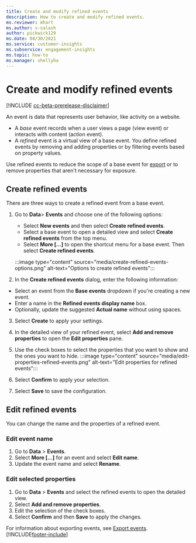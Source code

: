 ```yaml
---
title: Create and modify refined events
description: How to create and modify refined events.
ms.reviewer: mhart
ms.author: v-salash
author: pickwick129
ms.date: 04/30/2021
ms.service: customer-insights
ms.subservice: engagement-insights 
ms.topic: how-to
ms.manager: shellyha
---
```


# Create and modify refined events

[!INCLUDE [cc-beta-prerelease-disclaimer](includes/cc-beta-prerelease-disclaimer.md)]


An event is data that represents user behavior, like activity on a website.

- A *base* event records when a user views a page (view event) or interacts with content (action event).
- A *refined* event is a virtual view of a base event. You define refined events by removing and adding properties or by filtering events based on property values.

Use refined events to reduce the scope of a base event for [export](export-events.md) or to remove properties that aren't necessary for exposure.

## Create refined events

There are three ways to create a refined event from a base event. 

1. Go to **Data**> **Events** and choose one of the following options:
    - Select **New events** and then select **Create refined events**.
    - Select a base event to open a detailed view and select **Create refined events** from the top menu.
    - Select **More [...]** to open the shortcut menu for a base event. Then select **Create refined events**.
    
    :::image type="content" source="media/create-refined-events-options.png" alt-text="Options to create refined events":::

1. In the **Create refined events** dialog, enter the following information:

- Select an event from the **Base events** dropdown if you're creating a new event.
- Enter a name in the **Refined events display name** box.
- Optionally, update the suggested **Actual name** without using spaces.

3. Select **Create** to apply your settings.

1. In the detailed view of your refined event, select **Add and remove properties** to open the **Edit properties** pane. 

1. Use the check boxes to select the properties that you want to show and the ones you want to hide. 
   :::image type="content" source="media/edit-properties-refined-events.png" alt-text="Edit properties for refined events":::

1. Select **Confirm** to apply your selection.

1. Select **Save** to save the configuration.

## Edit refined events

You can change the name and the properties of a refined event.

### Edit event name

1. Go to **Data** > **Events**. 
1. Select **More [...]** for an event and select **Edit name**.
1. Update the event name and select **Rename**.

### Edit selected properties

1. Go to **Data** > **Events** and select the refined events to open the detailed view.
1. Select **Add and remove properties**. 
1. Edit the selection of the check boxes.
1. Select **Confirm** and then **Save** to apply the changes.

For information about exporting events, see [Export events](export-events.md).
[!INCLUDE[footer-include](../includes/footer-banner.md)]
